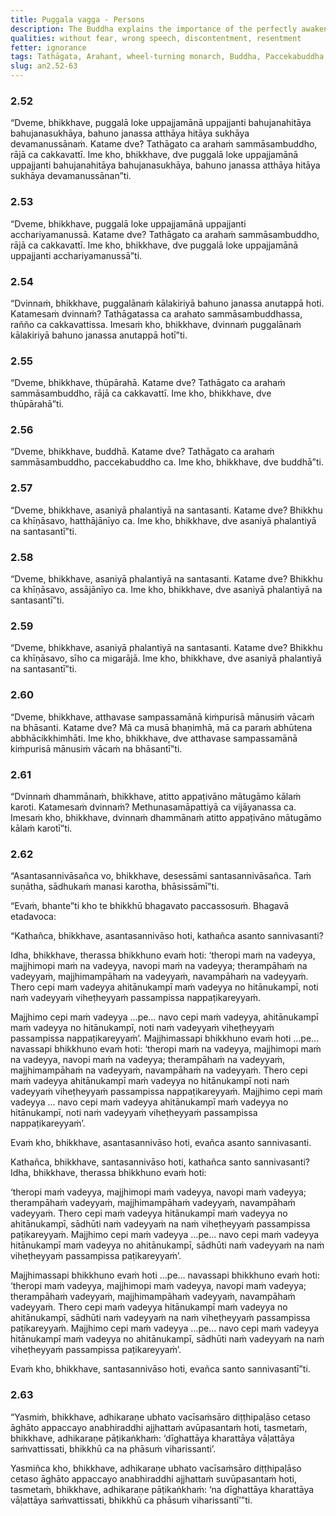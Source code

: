 ```yaml
---
title: Puggala vagga - Persons
description: The Buddha explains the importance of the perfectly awakened one and the wheel-turning monarch, shares about the two types of Buddhas, who does not tremble when a thunder strikes, how living with the unvirtuous and virtuous occurs, and the consequences of not internally settling contention of views and resentment arising from a disciplinary issue.
qualities: without fear, wrong speech, discontentment, resentment
fetter: ignorance
tags: Tathāgata, Arahant, wheel-turning monarch, Buddha, Paccekabuddha, discipline, contention, resentment, acrimony, animosity, virtuous, unvirtuous, an, an2
slug: an2.52-63
---
```


### 2.52

“Dveme, bhikkhave, puggalā loke uppajjamānā uppajjanti bahujanahitāya bahujanasukhāya, bahuno janassa atthāya hitāya sukhāya devamanussānaṁ. Katame dve? Tathāgato ca arahaṁ sammāsambuddho, rājā ca cakkavattī. Ime kho, bhikkhave, dve puggalā loke uppajjamānā uppajjanti bahujanahitāya bahujanasukhāya, bahuno janassa atthāya hitāya sukhāya devamanussānan”ti.

### 2.53

“Dveme, bhikkhave, puggalā loke uppajjamānā uppajjanti acchariyamanussā. Katame dve? Tathāgato ca arahaṁ sammāsambuddho, rājā ca cakkavattī. Ime kho, bhikkhave, dve puggalā loke uppajjamānā uppajjanti acchariyamanussā”ti.

### 2.54

“Dvinnaṁ, bhikkhave, puggalānaṁ kālakiriyā bahuno janassa anutappā hoti. Katamesaṁ dvinnaṁ? Tathāgatassa ca arahato sammāsambuddhassa, rañño ca cakkavattissa. Imesaṁ kho, bhikkhave, dvinnaṁ puggalānaṁ kālakiriyā bahuno janassa anutappā hotī”ti.

### 2.55

“Dveme, bhikkhave, thūpārahā. Katame dve? Tathāgato ca arahaṁ sammāsambuddho, rājā ca cakkavattī. Ime kho, bhikkhave, dve thūpārahā”ti.

### 2.56

“Dveme, bhikkhave, buddhā. Katame dve? Tathāgato ca arahaṁ sammāsambuddho, paccekabuddho ca. Ime kho, bhikkhave, dve buddhā”ti.

### 2.57

“Dveme, bhikkhave, asaniyā phalantiyā na santasanti. Katame dve? Bhikkhu ca khīṇāsavo, hatthājānīyo ca. Ime kho, bhikkhave, dve asaniyā phalantiyā na santasantī”ti.

### 2.58

“Dveme, bhikkhave, asaniyā phalantiyā na santasanti. Katame dve? Bhikkhu ca khīṇāsavo, assājānīyo ca. Ime kho, bhikkhave, dve asaniyā phalantiyā na santasantī”ti.

### 2.59

“Dveme, bhikkhave, asaniyā phalantiyā na santasanti. Katame dve? Bhikkhu ca khīṇāsavo, sīho ca migarājā. Ime kho, bhikkhave, dve asaniyā phalantiyā na santasantī”ti.

### 2.60

“Dveme, bhikkhave, atthavase sampassamānā kiṁpurisā mānusiṁ vācaṁ na bhāsanti. Katame dve? Mā ca musā bhaṇimhā, mā ca paraṁ abhūtena abbhācikkhimhāti. Ime kho, bhikkhave, dve atthavase sampassamānā kiṁpurisā mānusiṁ vācaṁ na bhāsantī”ti.

### 2.61

“Dvinnaṁ dhammānaṁ, bhikkhave, atitto appaṭivāno mātugāmo kālaṁ karoti. Katamesaṁ dvinnaṁ? Methunasamāpattiyā ca vijāyanassa ca. Imesaṁ kho, bhikkhave, dvinnaṁ dhammānaṁ atitto appaṭivāno mātugāmo kālaṁ karotī”ti.

### 2.62

“Asantasannivāsañca vo, bhikkhave, desessāmi santasannivāsañca. Taṁ suṇātha, sādhukaṁ manasi karotha, bhāsissāmī”ti.

“Evaṁ, bhante”ti kho te bhikkhū bhagavato paccassosuṁ. Bhagavā etadavoca:

“Kathañca, bhikkhave, asantasannivāso hoti, kathañca asanto sannivasanti?

Idha, bhikkhave, therassa bhikkhuno evaṁ hoti: ‘theropi maṁ na vadeyya, majjhimopi maṁ na vadeyya, navopi maṁ na vadeyya; therampāhaṁ na vadeyyaṁ, majjhimampāhaṁ na vadeyyaṁ, navampāhaṁ na vadeyyaṁ. Thero cepi maṁ vadeyya ahitānukampī maṁ vadeyya no hitānukampī, noti naṁ vadeyyaṁ viheṭheyyaṁ passampissa nappaṭikareyyaṁ.

Majjhimo cepi maṁ vadeyya …pe… navo cepi maṁ vadeyya, ahitānukampī maṁ vadeyya no hitānukampī, noti naṁ vadeyyaṁ viheṭheyyaṁ passampissa nappaṭikareyyaṁ’. Majjhimassapi bhikkhuno evaṁ hoti …pe… navassapi bhikkhuno evaṁ hoti: ‘theropi maṁ na vadeyya, majjhimopi maṁ na vadeyya, navopi maṁ na vadeyya; therampāhaṁ na vadeyyaṁ, majjhimampāhaṁ na vadeyyaṁ, navampāhaṁ na vadeyyaṁ. Thero cepi maṁ vadeyya ahitānukampī maṁ vadeyya no hitānukampī noti naṁ vadeyyaṁ viheṭheyyaṁ passampissa nappaṭikareyyaṁ. Majjhimo cepi maṁ vadeyya … navo cepi maṁ vadeyya ahitānukampī maṁ vadeyya no hitānukampī, noti naṁ vadeyyaṁ viheṭheyyaṁ passampissa nappaṭikareyyaṁ’.

Evaṁ kho, bhikkhave, asantasannivāso hoti, evañca asanto sannivasanti.

Kathañca, bhikkhave, santasannivāso hoti, kathañca santo sannivasanti? Idha, bhikkhave, therassa bhikkhuno evaṁ hoti:

‘theropi maṁ vadeyya, majjhimopi maṁ vadeyya, navopi maṁ vadeyya; therampāhaṁ vadeyyaṁ, majjhimampāhaṁ vadeyyaṁ, navampāhaṁ vadeyyaṁ. Thero cepi maṁ vadeyya hitānukampī maṁ vadeyya no ahitānukampī, sādhūti naṁ vadeyyaṁ na naṁ viheṭheyyaṁ passampissa paṭikareyyaṁ. Majjhimo cepi maṁ vadeyya …pe… navo cepi maṁ vadeyya hitānukampī maṁ vadeyya no ahitānukampī, sādhūti naṁ vadeyyaṁ na naṁ viheṭheyyaṁ passampissa paṭikareyyaṁ’.

Majjhimassapi bhikkhuno evaṁ hoti …pe… navassapi bhikkhuno evaṁ hoti: ‘theropi maṁ vadeyya, majjhimopi maṁ vadeyya, navopi maṁ vadeyya; therampāhaṁ vadeyyaṁ, majjhimampāhaṁ vadeyyaṁ, navampāhaṁ vadeyyaṁ. Thero cepi maṁ vadeyya hitānukampī maṁ vadeyya no ahitānukampī, sādhūti naṁ vadeyyaṁ na naṁ viheṭheyyaṁ passampissa paṭikareyyaṁ. Majjhimo cepi maṁ vadeyya …pe… navo cepi maṁ vadeyya hitānukampī maṁ vadeyya no ahitānukampī, sādhūti naṁ vadeyyaṁ na naṁ viheṭheyyaṁ passampissa paṭikareyyaṁ’.

Evaṁ kho, bhikkhave, santasannivāso hoti, evañca santo sannivasantī”ti.

### 2.63

“Yasmiṁ, bhikkhave, adhikaraṇe ubhato vacīsaṁsāro diṭṭhipaḷāso cetaso āghāto appaccayo anabhiraddhi ajjhattaṁ avūpasantaṁ hoti, tasmetaṁ, bhikkhave, adhikaraṇe pāṭikaṅkhaṁ: ‘dīghattāya kharattāya vāḷattāya saṁvattissati, bhikkhū ca na phāsuṁ viharissanti’.

Yasmiñca kho, bhikkhave, adhikaraṇe ubhato vacīsaṁsāro diṭṭhipaḷāso cetaso āghāto appaccayo anabhiraddhi ajjhattaṁ suvūpasantaṁ hoti, tasmetaṁ, bhikkhave, adhikaraṇe pāṭikaṅkhaṁ: ‘na dīghattāya kharattāya vāḷattāya saṁvattissati, bhikkhū ca phāsuṁ viharissantī’”ti.
